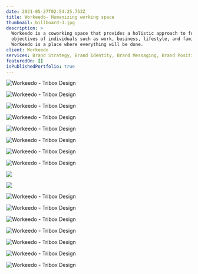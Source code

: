 ```yaml
---
date: 2021-05-27T02:54:25.753Z
title: Workeedo- Humanizing working space
thumbnail: billboard-3.jpg
description: >
  Workeedo is a coworking space that provides a holistic approach to fulfill the
  objectives of individuals such as work, business, lifestyle, and family.
  Workeedo is a place where everything will be done. 
client: Workeedo
services: Brand Strategy, Brand Identity, Brand Messaging, Brand Positioning
featuredOn: []
isPublishedPortfolio: true
---
```

![Workeedo - Tribox Design](0.png)

![Workeedo - Tribox Design](1.png)

![Workeedo - Tribox Design](5.png)

![Workeedo - Tribox Design](2.png)

![Workeedo - Tribox Design](3.1.png)

![Workeedo - Tribox Design](3.png)

![Workeedo - Tribox Design](4.1.png)

![Workeedo - Tribox Design](4.png)



![](7.png)

![](8.png)

![Workeedo - Tribox Design](9.png)

![Workeedo - Tribox Design](10.png)

![Workeedo - Tribox Design](11.png)

![Workeedo - Tribox Design](12.png)

![Workeedo - Tribox Design](13.png)

![Workeedo - Tribox Design](14.png)

![Workeedo - Tribox Design](15.png)